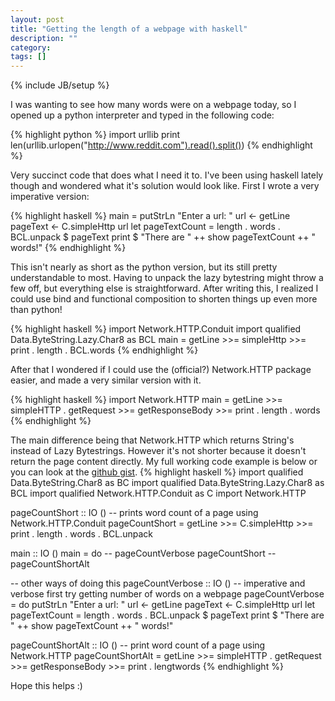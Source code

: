 ```yaml
---
layout: post
title: "Getting the length of a webpage with haskell"
description: ""
category: 
tags: []
---
```

{% include JB/setup %}

I was wanting to see how many words were on a webpage today, so I opened up a python interpreter and typed in the following code:

{% highlight python %}
import urllib
print len(urllib.urlopen("http://www.reddit.com").read().split())
{% endhighlight %}

Very succinct code that does what I need it to. I've been using haskell lately though and wondered what it's solution would look like. First I wrote a very imperative version:

{% highlight haskell %}
main = putStrLn "Enter a url: "
     url <- getLine
     pageText <- C.simpleHttp url
     let pageTextCount = length . words . BCL.unpack $ pageText
     print $ "There are " ++ show pageTextCount ++ " words!"
{% endhighlight %}

This isn't nearly as short as the python version, but its still pretty understandable to most. Having to unpack the lazy bytestring might throw a few off, but everything else is straightforward. After writing this, I realized I could use bind and functional composition to shorten things up even more than python!

{% highlight haskell %}
import Network.HTTP.Conduit
import qualified Data.ByteString.Lazy.Char8 as BCL
main = getLine >>= simpleHttp >>= print . length . BCL.words
{% endhighlight %}

After that I wondered if I could use the (official?) Network.HTTP package easier, and made a very similar version with it.

{% highlight haskell %}
import Network.HTTP
main = getLine >>= simpleHTTP . getRequest >>= getResponseBody >>= print . length . words
{% endhighlight %}

The main difference being that Network.HTTP which returns String's instead of Lazy Bytestrings. However it's not shorter because it doesn't return the page content directly. My full working code example is below or you can look at the <a href="https://gist.github.com/codygman/7984368">github gist</a>.
{% highlight haskell %}
import qualified Data.ByteString.Char8 as BC
import qualified Data.ByteString.Lazy.Char8 as BCL
import qualified Network.HTTP.Conduit as C
import Network.HTTP

pageCountShort :: IO ()
-- prints word count of a page using Network.HTTP.Conduit
pageCountShort = getLine >>= C.simpleHttp >>= print . length . words . BCL.unpack 

main :: IO ()
main = do
	-- pageCountVerbose
	pageCountShort
	-- pageCountShortAlt

-- other ways of doing this
pageCountVerbose :: IO ()
-- imperative and verbose first try getting number of words on a webpage
pageCountVerbose = do
	putStrLn "Enter a url: "
	url <- getLine
	pageText <- C.simpleHttp url
	let pageTextCount = length . words . BCL.unpack $ pageText
	print $ "There are " ++ show pageTextCount ++ " words!"

pageCountShortAlt :: IO ()
-- print word count of a page using Network.HTTP
pageCountShortAlt = getLine >>= simpleHTTP . getRequest >>= getResponseBody >>= print . lengtwords
{% endhighlight %}

Hope this helps :)

